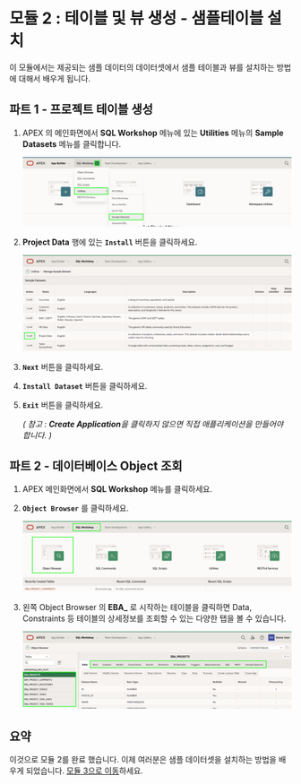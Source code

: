 # 모듈 2 : 테이블 및 뷰 생성 - 샘플테이블 설치

이 모듈에서는 제공되는 샘플 데이터의 데이터셋에서 샘플 테이블과 뷰를 설치하는 방법에 대해서 배우게 됩니다.

## **파트 1** - 프로젝트 테이블 생성

1. APEX 의 메인화면에서 **SQL Workshop** 메뉴에 있는 **Utilities** 메뉴의 **Sample Datasets** 메뉴를 클릭합니다.

   ![](images/go-sample-ds.png)

2. **Project Data** 행에 있는 **``Install``** 버튼을 클릭하세요.

   ![](images/install-projects.png)

3. **``Next``** 버튼을 클릭하세요.

4. **``Install Dataset``** 버튼을 클릭하세요.

5. **``Exit``** 버튼을 클릭하세요.

   *( 참고 : **Create Application**을 클릭하지 않으면 직접 애플리케이션을 만들어야 합니다. )*



## **파트 2** - 데이터베이스 Object 조회

1. APEX 메인화면에서 **SQL Workshop** 메뉴를 클릭하세요.

2. **``Object Browser``** 를 클릭하세요.

   ![](images/go-object-browser.png)

3. 왼쪽 Object Browser 의 **EBA_** 로 시작하는 테이블을 클릭하면 Data, Constraints 등 테이블의 상세정보를 조회할 수 있는 다양한 탭을 볼 수 있습니다.

   ![](images/review-tables.png)



## 요약

이것으로 모듈 2를 완료 했습니다. 이제 여러분은 샘플 데이터셋을 설치하는 방법을 배우게 되었습니다. [모듈 3으로 이동](Module3.md)하세요.

